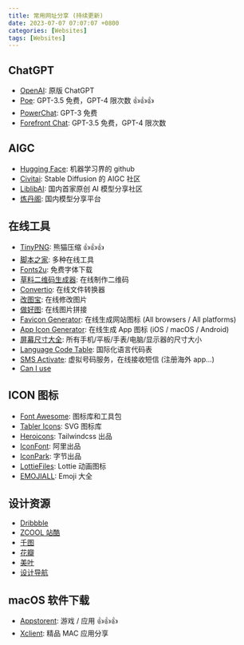 ```yaml
---
title: 常用网址分享 (持续更新)
date: 2023-07-07 07:07:07 +0800
categories: [Websites]
tags: [Websites]
---
```


## ChatGPT

- [OpenAI](https://chat.openai.com/): 原版 ChatGPT
- [Poe](https://poe.com/): GPT-3.5 免费，GPT-4 限次数 👍👍👍
- [PowerChat](https://www.promptboom.com/): GPT-3 免费
- [Forefront Chat](https://chat.forefront.ai/): GPT-3.5 免费，GPT-4 限次数

## AIGC

- [Hugging Face](https://huggingface.co/): 机器学习界的 github
- [Civitai](https://civitai.com/): Stable Diffusion 的 AIGC 社区
- [LiblibAI](https://www.liblibai.com/): 国内首家原创 AI 模型分享社区
- [炼丹阁](https://www.liandange.com/): 国内模型分享平台

## 在线工具

- [TinyPNG](https://tinypng.com/): 熊猫压缩 👍👍👍
- [脚本之家](http://tools.jb51.net/): 多种在线工具
- [Fonts2u](https://zh.fonts2u.com/): 免费字体下载
- [草料二维码生成器](https://cli.im/): 在线制作二维码
- [Convertio](https://convertio.co/zh/): 在线文件转换器
- [改图宝](https://www.gaitubao.com/): 在线修改图片
- [做好图](http://www.zuohaotu.com/image-merge.aspx): 在线图片拼接
- [Favicon Generator](https://realfavicongenerator.net/): 在线生成网站图标 (All browsers / All platforms)
- [App Icon Generator](https://www.appicon.co/): 在线生成 App 图标 (iOS / macOS / Android)
- [屏幕尺寸大全](https://uiiiuiii.com/screen/index.htm): 所有手机/平板/手表/电脑/显示器的尺寸大小
- [Language Code Table](http://www.lingoes.net/zh/translator/langcode.htm): 国际化语言代码表
- [SMS Activate](https://sms-activate.org/cn): 虚拟号码服务，在线接收短信 (注册海外 app...)
- [Can I use](https://caniuse.com/)

## ICON 图标

- [Font Awesome](https://fontawesome.com/icons): 图标库和工具包
- [Tabler Icons](https://tablericons.com/): SVG 图标库
- [Heroicons](https://heroicons.com/): Tailwindcss 出品
- [IconFont](https://www.iconfont.cn/): 阿里出品
- [IconPark](https://iconpark.oceanengine.com/): 字节出品
- [LottieFiles](https://lottiefiles.com/): Lottie 动画图标
- [EMOJIALL](https://www.emojiall.com/zh-hans): Emoji 大全

## 设计资源

- [Dribbble](https://dribbble.com/)
- [ZCOOL 站酷](https://www.zcool.com.cn/)
- [千图](https://www.58pic.com/)
- [花瓣](https://huaban.com/)
- [美叶](https://www.meiye.art/)
- [设计导航](https://hao.shejidaren.com/)

## macOS 软件下载

- [Appstorent](https://appstorrent.ru/): 游戏 / 应用 👍👍👍
- [Xclient](https://xclient.info/): 精品 MAC 应用分享
